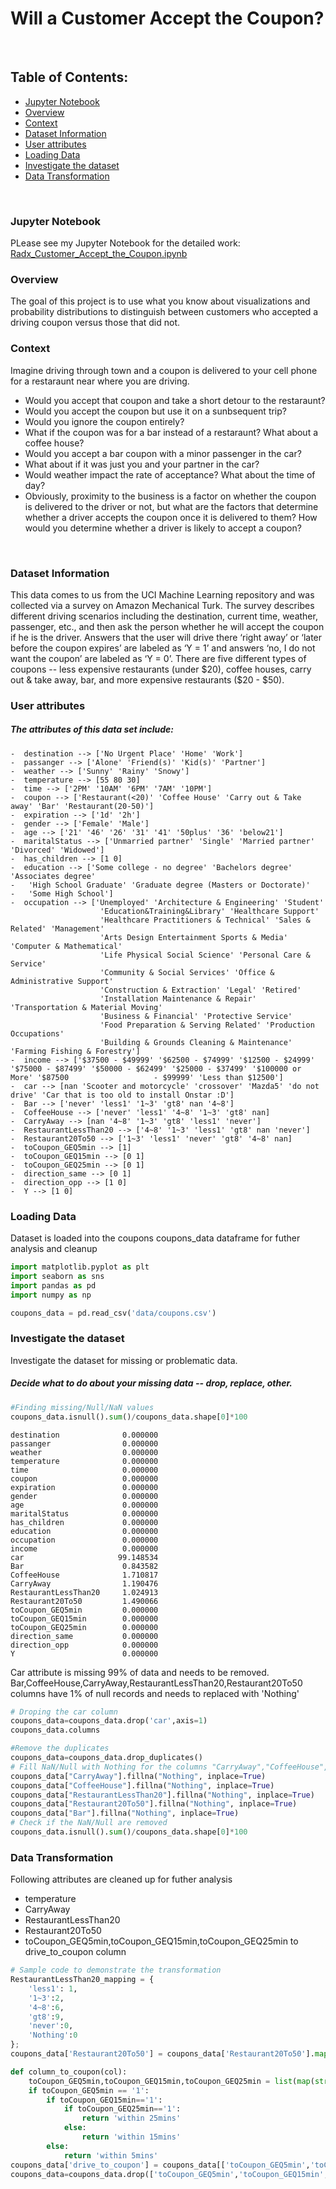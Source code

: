 # Will a Customer Accept the Coupon?
<br> 

## Table of Contents: ##
- [Jupyter Notebook](https://github.com/RadxRk/Customer-Accept-Coupon/edit/main/README.md#Jupyter-Notebook)
- [Overview](https://github.com/RadxRk/Customer-Accept-Coupon/edit/main/README.md#Overview) 
- [Context](https://github.com/RadxRk/Customer-Accept-Coupon/edit/main/README.md#Context)
- [Dataset Information](https://github.com/RadxRk/Customer-Accept-Coupon/edit/main/README.md#Dataset-Information) 
- [User attributes](https://github.com/RadxRk/Customer-Accept-Coupon/edit/main/README.md#user-attributes) 
- [Loading Data](https://github.com/RadxRk/Customer-Accept-Coupon#missing-and-duplicated-data)
- [Investigate the dataset](https://github.com/RadxRk/Customer-Accept-Coupon#Investigate-the-dataset)
- [Data Transformation](https://github.com/RadxRk/Customer-Accept-Coupon#Data-Transformation)

<br> 

### <p style="font-weight:bold">Jupyter Notebook</p> ###
PLease see my Jupyter Notebook for the detailed work: [Radx_Customer_Accept_the_Coupon.ipynb](https://github.com/RadxRk/Customer-Accept-Coupon/blob/main/Radx_Customer_Accept_the_Coupon.ipynb)

### <p style="font-weight:bold">Overview</p> ###
The goal of this project is to use what you know about visualizations and probability distributions to distinguish between customers who accepted a driving coupon versus those that did not.
<br> 

### <p style="font-weight:bold">Context</p> ###
Imagine driving through town and a coupon is delivered to your cell phone for a restaraunt near where you are driving. 
- Would you accept that coupon and take a short detour to the restaraunt? 
- Would you accept the coupon but use it on a sunbsequent trip? 
- Would you ignore the coupon entirely? 
- What if the coupon was for a bar instead of a restaraunt? What about a coffee house? 
- Would you accept a bar coupon with a minor passenger in the car? 
- What about if it was just you and your partner in the car? 
- Would weather impact the rate of acceptance? What about the time of day?
- Obviously, proximity to the business is a factor on whether the coupon is delivered to the driver or not, but what are the factors that 
determine whether a driver accepts the coupon once it is delivered to them? How would you determine whether a driver is likely to accept a coupon?
<br> 

### <p style="font-weight:bold">Dataset Information</p> ###
This data comes to us from the UCI Machine Learning repository and was collected via a survey on Amazon Mechanical Turk. The survey describes different driving scenarios including the destination, current time, weather, passenger, etc., and then ask the person whether he will accept the coupon if he is the driver. Answers that the user will drive there ‘right away’ or ‘later before the coupon expires’ are labeled as ‘Y = 1’ and answers ‘no, I do not want the coupon’ are labeled as ‘Y = 0’. There are five different types of coupons -- less expensive restaurants (under $20), coffee houses, carry out & take away, bar, and more expensive restaurants ($20 - $50).
<br>

### <p style="font-weight:bold">User attributes</p> ###
  ##### The attributes of this data set include: #####
  
    -  destination --> ['No Urgent Place' 'Home' 'Work']
    -  passanger --> ['Alone' 'Friend(s)' 'Kid(s)' 'Partner']
    -  weather --> ['Sunny' 'Rainy' 'Snowy']
    -  temperature --> [55 80 30]
    -  time --> ['2PM' '10AM' '6PM' '7AM' '10PM']
    -  coupon --> ['Restaurant(<20)' 'Coffee House' 'Carry out & Take away' 'Bar' 'Restaurant(20-50)']
    -  expiration --> ['1d' '2h']
    -  gender --> ['Female' 'Male']
    -  age --> ['21' '46' '26' '31' '41' '50plus' '36' 'below21']
    -  maritalStatus --> ['Unmarried partner' 'Single' 'Married partner' 'Divorced' 'Widowed']
    -  has_children --> [1 0]
    -  education --> ['Some college - no degree' 'Bachelors degree' 'Associates degree'
    -   'High School Graduate' 'Graduate degree (Masters or Doctorate)'
    -   'Some High School']
    -  occupation --> ['Unemployed' 'Architecture & Engineering' 'Student'
                        'Education&Training&Library' 'Healthcare Support'
                        'Healthcare Practitioners & Technical' 'Sales & Related' 'Management'
                        'Arts Design Entertainment Sports & Media' 'Computer & Mathematical'
                        'Life Physical Social Science' 'Personal Care & Service'
                        'Community & Social Services' 'Office & Administrative Support'
                        'Construction & Extraction' 'Legal' 'Retired'
                        'Installation Maintenance & Repair' 'Transportation & Material Moving'
                        'Business & Financial' 'Protective Service'
                        'Food Preparation & Serving Related' 'Production Occupations'
                        'Building & Grounds Cleaning & Maintenance' 'Farming Fishing & Forestry']
    -  income --> ['$37500 - $49999' '$62500 - $74999' '$12500 - $24999' '$75000 - $87499' '$50000 - $62499' '$25000 - $37499' '$100000 or More' '$87500                   - $99999' 'Less than $12500']
    -  car --> [nan 'Scooter and motorcycle' 'crossover' 'Mazda5' 'do not drive' 'Car that is too old to install Onstar :D']
    -  Bar --> ['never' 'less1' '1~3' 'gt8' nan '4~8']
    -  CoffeeHouse --> ['never' 'less1' '4~8' '1~3' 'gt8' nan]
    -  CarryAway --> [nan '4~8' '1~3' 'gt8' 'less1' 'never']
    -  RestaurantLessThan20 --> ['4~8' '1~3' 'less1' 'gt8' nan 'never']
    -  Restaurant20To50 --> ['1~3' 'less1' 'never' 'gt8' '4~8' nan]
    -  toCoupon_GEQ5min --> [1]
    -  toCoupon_GEQ15min --> [0 1]
    -  toCoupon_GEQ25min --> [0 1]
    -  direction_same --> [0 1]
    -  direction_opp --> [1 0]
    -  Y --> [1 0]

### <p style="font-weight:bold">Loading Data</p> ###
Dataset is loaded into the coupons coupons_data dataframe for futher analysis and cleanup
```python
import matplotlib.pyplot as plt
import seaborn as sns
import pandas as pd
import numpy as np

coupons_data = pd.read_csv('data/coupons.csv')
``` 
### <p style="font-weight:bold">Investigate the dataset</p> ###
Investigate the dataset for missing or problematic data. 
##### Decide what to do about your missing data -- drop, replace, other.

```python
#Finding missing/Null/NaN values
coupons_data.isnull().sum()/coupons_data.shape[0]*100 
```
<pre><code>destination              0.000000
passanger                0.000000
weather                  0.000000
temperature              0.000000
time                     0.000000
coupon                   0.000000
expiration               0.000000
gender                   0.000000
age                      0.000000
maritalStatus            0.000000
has_children             0.000000
education                0.000000
occupation               0.000000
income                   0.000000
car                     99.148534
Bar                      0.843582
CoffeeHouse              1.710817
CarryAway                1.190476
RestaurantLessThan20     1.024913
Restaurant20To50         1.490066
toCoupon_GEQ5min         0.000000
toCoupon_GEQ15min        0.000000
toCoupon_GEQ25min        0.000000
direction_same           0.000000
direction_opp            0.000000
Y                        0.000000</code></pre>
Car attribute is missing 99% of data and needs to be removed.
Bar,CoffeeHouse,CarryAway,RestaurantLessThan20,Restaurant20To50 columns have 1% of null records and needs to replaced with 'Nothing'

```python
# Droping the car column
coupons_data=coupons_data.drop('car',axis=1)
coupons_data.columns

#Remove the duplicates
coupons_data=coupons_data.drop_duplicates()
# Fill NaN/Null with Nothing for the columns "CarryAway","CoffeeHouse","RestaurantLessThan20","Restaurant20To50","Bar"
coupons_data["CarryAway"].fillna("Nothing", inplace=True)
coupons_data["CoffeeHouse"].fillna("Nothing", inplace=True)
coupons_data["RestaurantLessThan20"].fillna("Nothing", inplace=True)
coupons_data["Restaurant20To50"].fillna("Nothing", inplace=True)
coupons_data["Bar"].fillna("Nothing", inplace=True)
# Check if the NaN/Null are removed
coupons_data.isnull().sum()/coupons_data.shape[0]*100 
```
### <p style="font-weight:bold">Data Transformation</p> ###
Following attributes are cleaned up for futher analysis
- temperature
- CarryAway
- RestaurantLessThan20 
- Restaurant20To50
- toCoupon_GEQ5min,toCoupon_GEQ15min,toCoupon_GEQ25min to drive_to_coupon column
```python
# Sample code to demonstrate the transformation
RestaurantLessThan20_mapping = {
    'less1': 1,
    '1~3':2,
    '4~8':6, 
    'gt8':9,
    'never':0,
    'Nothing':0
};
coupons_data['Restaurant20To50'] = coupons_data['Restaurant20To50'].map(RestaurantLessThan20_mapping);

def column_to_coupon(col):
    toCoupon_GEQ5min,toCoupon_GEQ15min,toCoupon_GEQ25min = list(map(str,col))
    if toCoupon_GEQ5min == '1':
        if toCoupon_GEQ15min=='1':
            if toCoupon_GEQ25min=='1':
                return 'within 25mins'
            else:
                return 'within 15mins'
        else:
            return 'within 5mins'
coupons_data['drive_to_coupon'] = coupons_data[['toCoupon_GEQ5min','toCoupon_GEQ15min','toCoupon_GEQ25min']].apply(column_to_coupon,axis=1,raw=True)
coupons_data=coupons_data.drop(['toCoupon_GEQ5min','toCoupon_GEQ15min','toCoupon_GEQ25min'],axis=1)
``` 


  

 
